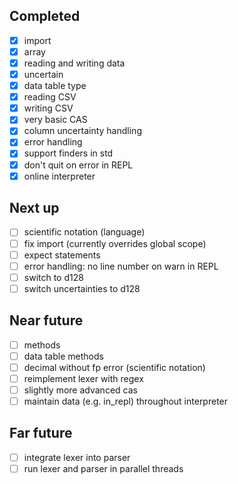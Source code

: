 ## Completed
- [x] import
- [x] array
- [x] reading and writing data
- [x] uncertain
- [x] data table type
- [x] reading CSV
- [x] writing CSV
- [x] very basic CAS
- [x] column uncertainty handling
- [x] error handling
- [x] support finders in std
- [x] don't quit on error in REPL
- [x] online interpreter

## Next up
- [ ] scientific notation (language)
- [ ] fix import (currently overrides global scope)
- [ ] expect statements
- [ ] error handling: no line number on warn in REPL
- [ ] switch to d128
- [ ] switch uncertainties to d128

## Near future
- [ ] methods
- [ ] data table methods
- [ ] decimal without fp error (scientific notation)
- [ ] reimplement lexer with regex
- [ ] slightly more advanced cas
- [ ] maintain data (e.g. in_repl) throughout interpreter

## Far future
- [ ] integrate lexer into parser
- [ ] run lexer and parser in parallel threads